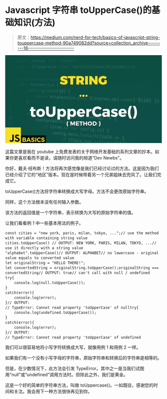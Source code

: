 # Javascript 字符串 toUpperCase()的基础知识(方法)

> 原文：<https://medium.com/nerd-for-tech/basics-of-javascript-string-touppercase-method-90a749082dd?source=collection_archive---------16----------------------->

![](img/f996c6f7c0fc529bcb6b1670eb856c76.png)

这篇文章是我在 youtube 上免费发表的关于网络开发基础的系列文章的抄本。如果你更喜欢看而不是读，请随时访问我的频道“Dev Newbs”。

你好，戴夫·纽布斯！方法将再次感觉像是我们已经讨论过的方法。这是因为我们已经介绍了它的“地区”版本。现在是时候带着另一个兄弟姐妹去兜风了。让我们完成它。

toUpperCase()方法将字符串转换成大写字母。方法不会更改原始字符串。

同样，这个方法根本没有任何输入参数。

该方法的返回值是一个字符串，表示转换为大写的原始字符串的值。

让我们看看例 1 中一些基本用法的例子。

```
const cities = "new york, paris, milan, tokyo, ...";// use the method with variable containing string value
cities.toUpperCase() // OUTPUT: NEW YORK, PARIS, MILAN, TOKYO, ...// use it directly with a string value
"alphabet".toUpperCase()// OUTPUT: ALPHABET// no lowercase - original value equals to converted value
let originalString = "HELLO THERE!";
let convertedString = originalString.toUpperCase();originalString === convertedString// OUTPUT: true// can't call with null / undefined
try{
    console.log(null.toUpperCase());
}
catch(error){
    console.log(error);
}// OUTPUT: 
// TypeError: Cannot read property 'toUpperCase' of nulltry{
    console.log(undefined.toUpperCase());
}
catch(error){
    console.log(error);
}// OUTPUT: 
// TypeError: Cannot read property 'toUpperCase' of undefined
```

我们可以很容易地将小写字符转换成大写，就像用例 1 和用例 2 一样。

如果我们有一个没有小写字母的字符串，原始字符串和转换后的字符串是相等的。

但是，在少数情况下，此方法会引发 TypeError。其中之一是当我们试图用“null”或“undefined”调用方法时。但除此之外，我们是黄金。

这是一个好的简单的字符串方法，叫做 toUppercase()。一如既往，感谢您的时间和关注。我会用下一种方法很快再见到你。